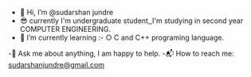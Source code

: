 - 👋 Hi, I’m @sudarshan jundre
- 😎 currently I'm undergraduate student,,I'm studying in second year COMPUTER ENGINEERING. 
- 🌱 I’m currently learning :-
        ○ C and C++ programing language.

-💬 Ask me about anything, I am happy to help.
-📬 How to reach me: sudarshanjundre@gmail.com



<!---
sudarshanjundre/sudarshanjundre is a ✨ special ✨ repository because its `README.md` (this file) appears on your GitHub profile.
You can click the Preview link to take a look at your changes.
--->
